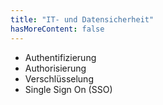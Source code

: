 ```yaml
---
title: "IT- und Datensicherheit"
hasMoreContent: false
---
```


* Authentifizierung
* Authorisierung
* Verschlüsselung
* Single Sign On (SSO)
<!--more-->


